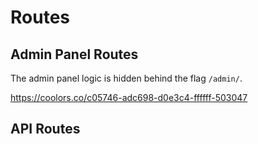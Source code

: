 # Routes

## Admin Panel Routes

The admin panel logic is hidden behind the flag `/admin/`.

https://coolors.co/c05746-adc698-d0e3c4-ffffff-503047

## API Routes
